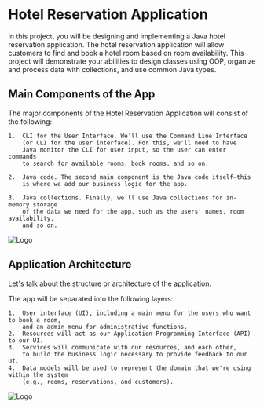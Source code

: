 
# Hotel Reservation Application

In this project, you will be designing and implementing a Java hotel reservation application. The hotel reservation application will allow customers to find and book a hotel room based on room availability. This project will demonstrate your abilities to design classes using OOP, organize and process data with collections, and use common Java types.

## Main Components of the App

The major components of the Hotel Reservation Application will consist of the following:

    1.  CLI for the User Interface. We'll use the Command Line Interface 
        (or CLI for the user interface). For this, we'll need to have 
        Java monitor the CLI for user input, so the user can enter commands 
        to search for available rooms, book rooms, and so on.

    2.  Java code. The second main component is the Java code itself—this 
        is where we add our business logic for the app.

    3.  Java collections. Finally, we'll use Java collections for in-memory storage 
        of the data we need for the app, such as the users' names, room availability,
        and so on.


![Logo](https://video.udacity-data.com/topher/2020/November/5fb3abc4_hotelreservation02/hotelreservation02.png)


## Application Architecture

Let's talk about the structure or architecture of the application.

The app will be separated into the following layers:

    1.  User interface (UI), including a main menu for the users who want to book a room,
        and an admin menu for administrative functions.
    2.  Resources will act as our Application Programming Interface (API) to our UI.
    3.  Services will communicate with our resources, and each other,
        to build the business logic necessary to provide feedback to our UI.
    4.  Data models will be used to represent the domain that we're using within the system
        (e.g., rooms, reservations, and customers).

![Logo](https://video.udacity-data.com/topher/2020/November/5fb3aba6_hotelreservation01/hotelreservation01.png)

